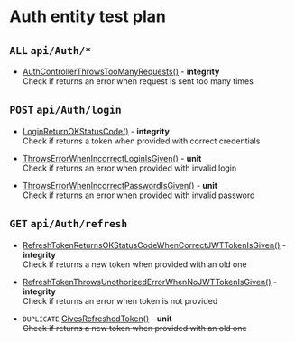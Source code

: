 # Auth entity test plan

## `ALL` `api/Auth/*`

- [AuthControllerThrowsTooManyRequests()](../Entities/EAuth/AuthController.test.cs) - **integrity**  
  Check if returns an error when request is sent too many times

## `POST` `api/Auth/login`

- [LoginReturnOKStatusCode()](../Entities/EAuth/AuthController.test.cs) - **integrity**  
  Check if returns a token when provided with correct credentials

- [ThrowsErrorWhenIncorrectLoginIsGiven()](../Entities/EAuth/Queries/LoginQuery.unit.cs) - **unit**  
  Check if returns an error when provided with invalid login

- [ThrowsErrorWhenIncorrectPasswordIsGiven()](../Entities/EAuth/Queries/LoginQuery.unit.cs) - **unit**  
  Check if returns an error when provided with invalid password

## `GET` `api/Auth/refresh`

- [RefreshTokenReturnsOKStatusCodeWhenCorrectJWTTokenIsGiven()](../Entities/EAuth/Queries/RefreshTokenQuery.unit.cs) - **integrity**  
  Check if returns a new token when provided with an old one

- [RefreshTokenThrowsUnothorizedErrorWhenNoJWTTokenIsGiven()](../Entities/EAuth/Queries/RefreshTokenQuery.unit.cs) - **integrity**  
  Check if returns an error when token is not provided

- `DUPLICATE` ~~[GivesRefreshedToken()](../Entities/EAuth/Queries/RefreshTokenQuery.unit.cs) - **unit**  
  Check if returns a new token when provided with an old one~~
